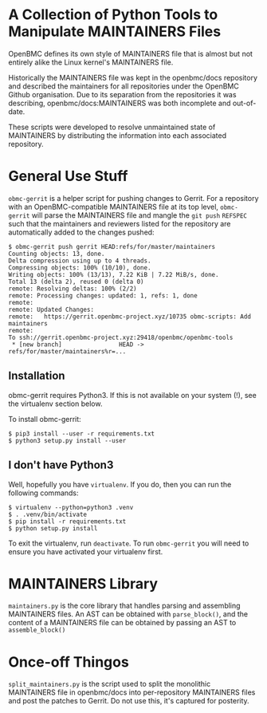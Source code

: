 A Collection of Python Tools to Manipulate MAINTAINERS Files
============================================================

OpenBMC defines its own style of MAINTAINERS file that is almost but not
entirely alike the Linux kernel's MAINTAINERS file.

Historically the MAINTAINERS file was kept in the openbmc/docs repository and
described the maintainers for all repositories under the OpenBMC Github
organisation. Due to its separation from the repositories it was describing,
openbmc/docs:MAINTAINERS was both incomplete and out-of-date.

These scripts were developed to resolve unmaintained state of MAINTAINERS by
distributing the information into each associated repository.

General Use Stuff
=================

`obmc-gerrit` is a helper script for pushing changes to Gerrit. For a
repository with an OpenBMC-compatible MAINTAINERS file at its top level,
`obmc-gerrit` will parse the MAINTAINERS file and mangle the `git push`
`REFSPEC` such that the maintainers and reviewers listed for the repository are
automatically added to the changes pushed:

```
$ obmc-gerrit push gerrit HEAD:refs/for/master/maintainers
Counting objects: 13, done.
Delta compression using up to 4 threads.
Compressing objects: 100% (10/10), done.
Writing objects: 100% (13/13), 7.22 KiB | 7.22 MiB/s, done.
Total 13 (delta 2), reused 0 (delta 0)
remote: Resolving deltas: 100% (2/2)
remote: Processing changes: updated: 1, refs: 1, done
remote:
remote: Updated Changes:
remote:   https://gerrit.openbmc-project.xyz/10735 obmc-scripts: Add maintainers
remote:
To ssh://gerrit.openbmc-project.xyz:29418/openbmc/openbmc-tools
 * [new branch]                HEAD -> refs/for/master/maintainers%r=...
```

Installation
------------

obmc-gerrit requires Python3. If this is not available on your system (!), see
the virtualenv section below.

To install obmc-gerrit:

```
$ pip3 install --user -r requirements.txt
$ python3 setup.py install --user
```

I don't have Python3
--------------------

Well, hopefully you have `virtualenv`. If you do, then you can run the
following commands:

```
$ virtualenv --python=python3 .venv
$ . .venv/bin/activate
$ pip install -r requirements.txt
$ python setup.py install
```

To exit the virtualenv, run `deactivate`. To run `obmc-gerrit` you will need to
ensure you have activated your virtualenv first.

MAINTAINERS Library
===================

`maintainers.py` is the core library that handles parsing and assembling
MAINTAINERS files. An AST can be obtained with `parse_block()`, and the content
of a MAINTAINERS file can be obtained by passing an AST to `assemble_block()`

Once-off Thingos
================

`split_maintainers.py` is the script used to split the monolithic MAINTAINERS
file in openbmc/docs into per-repository MAINTAINERS files and post the patches
to Gerrit. Do not use this, it's captured for posterity.
